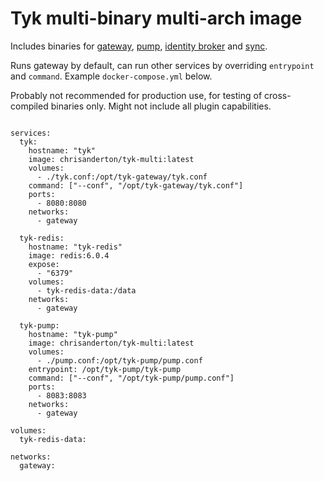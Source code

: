 # Tyk multi-binary multi-arch image

Includes binaries for [gateway](https://github.com/TykTechnologies/tyk), [pump](https://github.com/TykTechnologies/tyk-pump), [identity broker](https://github.com/TykTechnologies/tyk-identity-broker) and [sync](https://github.com/TykTechnologies/tyk-sync).

Runs gateway by default, can run other services by overriding `entrypoint` and `command`. Example `docker-compose.yml` below. 

Probably not recommended for production use, for testing of cross-compiled binaries only. Might not include all plugin capabilities.

```version: "3.8"

services:
  tyk:
    hostname: "tyk"
    image: chrisanderton/tyk-multi:latest
    volumes: 
      - ./tyk.conf:/opt/tyk-gateway/tyk.conf
    command: ["--conf", "/opt/tyk-gateway/tyk.conf"]
    ports:
      - 8080:8080
    networks:
      - gateway
  
  tyk-redis:
    hostname: "tyk-redis"
    image: redis:6.0.4
    expose:
      - "6379"
    volumes:
      - tyk-redis-data:/data
    networks:
      - gateway

  tyk-pump:
    hostname: "tyk-pump"
    image: chrisanderton/tyk-multi:latest
    volumes:
      - ./pump.conf:/opt/tyk-pump/pump.conf
    entrypoint: /opt/tyk-pump/tyk-pump
    command: ["--conf", "/opt/tyk-pump/pump.conf"]
    ports:
      - 8083:8083
    networks:
      - gateway

volumes:
  tyk-redis-data:

networks:
  gateway:
```
